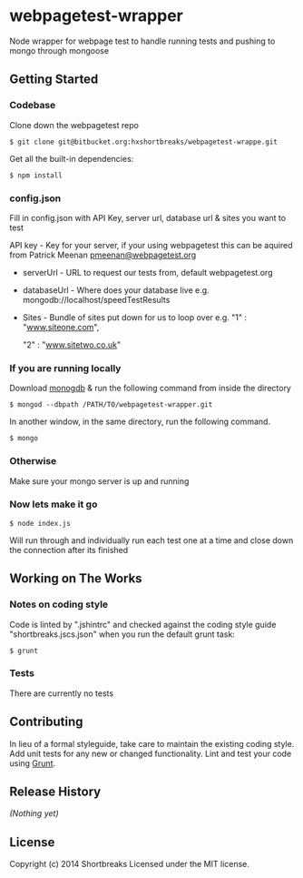 # webpagetest-wrapper

Node wrapper for webpage test to handle running tests and pushing to mongo through mongoose

## Getting Started

### Codebase ###

Clone down the webpagetest repo
```
$ git clone git@bitbucket.org:hxshortbreaks/webpagetest-wrappe.git
```

Get all the built-in dependencies:
```
$ npm install
```

### config.json ###

Fill in config.json with API Key, server url, database url & sites you want to test

API key - Key for your server, if your using webpagetest this can be aquired from Patrick Meenan <pmeenan@webpagetest.org> <br/>
- serverUrl - URL to request our tests from, default webpagetest.org
- databaseUrl - Where does your database live e.g. mongodb://localhost/speedTestResults
- Sites - Bundle of sites put down for us to loop over e.g.
   "1" : "www.siteone.com",

   "2" : "www.sitetwo.co.uk"

### If you are running locally ###

Download [monogdb](http://www.mongodb.org/) & run the following command from inside the directory

```
$ mongod --dbpath /PATH/TO/webpagetest-wrapper.git
```

In another window, in the same directory, run the following command.

```
$ mongo
```

### Otherwise ###

Make sure your mongo server is up and running

### Now lets make it go ###

```
$ node index.js
```

Will run through and individually run each test one at a time and close down the connection after its finished

## Working on The Works

### Notes on coding style

Code is linted by ".jshintrc" and checked against the coding style guide "shortbreaks.jscs.json" when you run the default grunt task:
```
$ grunt
```

### Tests

There are currently no tests

## Contributing
In lieu of a formal styleguide, take care to maintain the existing coding style. Add unit tests for any new or changed functionality. Lint and test your code using [Grunt](http://gruntjs.com/).

## Release History
_(Nothing yet)_

## License
Copyright (c) 2014 Shortbreaks
Licensed under the MIT license.